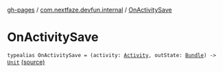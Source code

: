[gh-pages](../index.md) / [com.nextfaze.devfun.internal](index.md) / [OnActivitySave](./-on-activity-save.md)

# OnActivitySave

`typealias OnActivitySave = (activity: `[`Activity`](https://developer.android.com/reference/android/app/Activity.html)`, outState: `[`Bundle`](https://developer.android.com/reference/android/os/Bundle.html)`) -> `[`Unit`](https://kotlinlang.org/api/latest/jvm/stdlib/kotlin/-unit/index.html) [(source)](https://github.com/NextFaze/dev-fun/tree/master/devfun-internal/src/main/java/com/nextfaze/devfun/internal/ActivityCallbacks.kt#L13)
